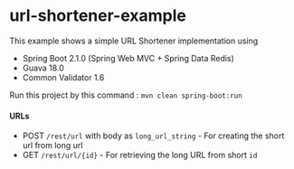 # url-shortener-example


This example shows a simple URL Shortener implementation using

* Spring Boot 2.1.0 (Spring Web MVC + Spring Data Redis)
* Guava 18.0
* Common Validator 1.6

Run this project by this command : `mvn clean spring-boot:run`

#### URLs
* POST `/rest/url` with body as `long_url_string` - For creating the short url from long url
* GET `/rest/url/{id}` - For retrieving the long URL from short `id`

